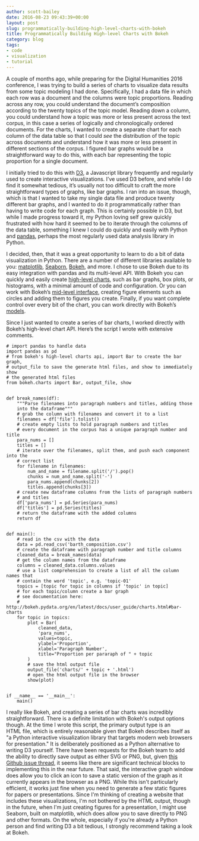```yaml
---
author: scott-bailey
date: 2016-08-23 09:43:39+00:00
layout: post
slug: programmatically-building-high-level-charts-with-bokeh
title: Programmatically Building High-level Charts with Bokeh
category: blog
tags:
- code
- visualization
- tutorial
---
```


A couple of months ago, while preparing for the Digital Humanities 2016 conference, I was trying to build a series of charts to visualize data results from some topic modeling I had done. Specifically, I had a data file in which each row was a document and the columns were topic proportions. Reading across any row, you could understand the document’s composition according to the twenty topics of the topic model. Reading down a column, you could understand how a topic was more or less present across the text corpus, in this case a series of logically and chronologically ordered documents. For the charts, I wanted to create a separate chart for each column of the data table so that I could _see_ the distribution of the topic across documents and understand how it was more or less present in different sections of the corpus. I figured bar graphs would be a straightforward way to do this, with each bar representing the topic proportion for a single document.

I initially tried to do this with [D3](https://d3js.org/), a Javascript library frequently and regularly used to create interactive visualizations. I’ve used D3 before, and while I do find it somewhat tedious, it’s usually not too difficult to craft the more straightforward types of graphs, like bar graphs. I ran into an issue, though, which is that I wanted to take my single data file and produce twenty different bar graphs, and I wanted to do it programmatically rather than having to write code for each graph. This is certainly possible in D3, but while I made progress toward it, my Python loving self grew quickly frustrated with how hard it seemed to be to iterate through the columns of the data table, something I knew I could do quickly and easily with Python and [pandas](http://pandas.pydata.org/), perhaps the most regularly used data analysis library in Python.

I decided, then, that it was a great opportunity to learn to do a bit of data visualization in Python. There are a number of different libraries available to you: [matplotlib](http://matplotlib.org/), [Seaborn](https://stanford.edu/~mwaskom/software/seaborn/), [Bokeh](http://bokeh.pydata.org/en/latest/), and more. I chose to use Bokeh due to its easy integration with pandas and its multi-level API. With Bokeh you can quickly and easily create [high-level charts](http://bokeh.pydata.org/en/latest/docs/user_guide/charts.html), such as bar graphs, box plots, or histograms, with a minimal amount of code and configuration. Or you can work with Bokeh’s [mid-level interface](http://bokeh.pydata.org/en/latest/docs/user_guide/plotting.html), creating figure elements such as circles and adding them to figures you create. Finally, if you want complete control over every bit of the chart, you can work directly with Bokeh’s [models](http://bokeh.pydata.org/en/latest/docs/reference/models.html#bokeh-models).

Since I just wanted to create a series of bar charts, I worked directly with Bokeh’s high-level chart API. Here’s the script I wrote with extensive comments.

```
# import pandas to handle data
import pandas as pd
# from bokeh's high-level charts api, import Bar to create the bar graph,
# output_file to save the generate html files, and show to immediately show
# the generated html files
from bokeh.charts import Bar, output_file, show


def break_names(df):
    """Parse filenames into paragraph numbers and titles, adding those
    into the dataframe"""
    # grab the column with filenames and convert it to a list
    filenames = df['file'].tolist()
    # create empty lists to hold paragraph numbers and titles
    # every document in the corpus has a unique paragraph number and title
    para_nums = []
    titles = []
    # iterate over the filenames, split them, and push each component into the
    # correct list
    for filename in filenames:
        num_and_name = filename.split('/').pop()
        chunks = num_and_name.split('-')
        para_nums.append(chunks[2])
        titles.append(chunks[3])
    # create new dataframe columns from the lists of paragraph numbers
    # and titles
    df['para_nums'] = pd.Series(para_nums)
    df['titles'] = pd.Series(titles)
    # return the dataframe with the added columns
    return df


def main():
    # read in the csv with the data
    data = pd.read_csv('barth_composition.csv')
    # create the dataframe with paragraph number and title columns
    cleaned_data = break_names(data)
    # get the column names from the dataframe
    columns = cleaned_data.columns.values
    # use a list comprehension to create a list of all the column names that
    # contain the word 'topic', e.g. 'topic-01'
    topics = [topic for topic in columns if 'topic' in topic]
    # for each topic/column create a bar graph
    # see documentation here:
    # http://bokeh.pydata.org/en/latest/docs/user_guide/charts.html#bar-charts
    for topic in topics:
        plot = Bar(
            cleaned_data,
            'para_nums',
            values=topic,
            ylabel='Proportion',
            xlabel='Paragraph Number',
            title="Proportion per pararaph of " + topic
        )
        # save the html output file
        output_file('charts/' + topic + '.html')
        # open the html output file in the browser
        show(plot)


if __name__ == '__main__':
    main()
```

I really like Bokeh, and creating a series of bar charts was incredibly straightforward. There is a definite limitation with Bokeh's output options though. At the time I wrote this script, the primary output type is an HTML file, which is entirely reasonable given that Bokeh describes itself as "a Python interactive visualization library that targets modern web browsers for presentation." It is deliberately positioned as a Python alternative to writing D3 yourself. There have been requests for the Bokeh team to add the ability to directly save output as either SVG or PNG, but, given [this Github issue thread](https://github.com/bokeh/bokeh/issues/538), it seems like there are significant technical blocks to implementing this in the near future. That said, the interactive graph window does allow you to click an icon to save a static version of the graph as it currently appears in the browser as a PNG. While this isn't particularly efficient, it works just fine when you need to generate a few static figures for papers or presentations. Since I'm thinking of creating a website that includes these visualizations, I'm not bothered by the HTML output, though in the future, when I'm just creating figures for a presentation, I might use Seaborn, built on matplotlib, which does allow you to save directly to PNG and other formats. On the whole, especially if you're already a Python person and find writing D3 a bit tedious, I strongly recommend taking a look at Bokeh.
